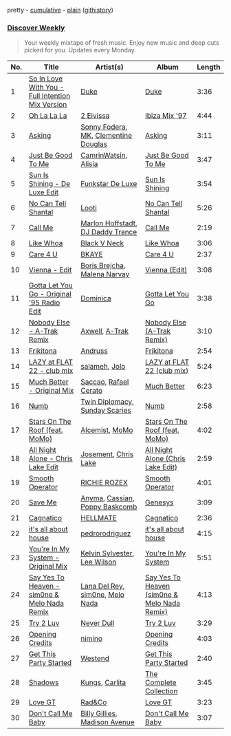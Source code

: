 pretty - [cumulative](/playlists/cumulative/Discover%20Weekly.md) - [plain](/playlists/plain/37i9dQZEVXcERLiUqU2pJX) ([githistory](https://github.githistory.xyz/vitokorn/spotify-playlist-archive/blob/master/playlists/plain/37i9dQZEVXcERLiUqU2pJX))

### [Discover Weekly](https://open.spotify.com/playlist/37i9dQZEVXcERLiUqU2pJX)

> Your weekly mixtape of fresh music. Enjoy new music and deep cuts picked for you. Updates every Monday.

| No. | Title | Artist(s) | Album | Length |
|---|---|---|---|---|
| 1 | [So In Love With You - Full Intention Mix Version](https://open.spotify.com/track/6Vja9QrWtd6ZGKIcziBQjg) | [Duke](https://open.spotify.com/artist/5kARVtC2AG0DnhgrFBCbGR) | [Duke](https://open.spotify.com/album/1DE2FenrgY7vr8ZUMLTGci) | 3:36 |
| 2 | [Oh La La La](https://open.spotify.com/track/16yGsEReqpSjQqWc33fOvH) | [2 Eivissa](https://open.spotify.com/artist/3gkV8EZ8pE0eCwyLeUNwzE) | [Ibiza Mix '97](https://open.spotify.com/album/6EVPw409iFypOKVwgtiIaW) | 4:44 |
| 3 | [Asking](https://open.spotify.com/track/4bz8Z7squfs2Yji2DwoujR) | [Sonny Fodera](https://open.spotify.com/artist/39B7ChWwrWDs7zXlsu3MoP), [MK](https://open.spotify.com/artist/1yqxFtPHKcGcv6SXZNdyT9), [Clementine Douglas](https://open.spotify.com/artist/4DWuml4Jf6K81b5rAPwMb6) | [Asking](https://open.spotify.com/album/1UrVUYOo7y1pAo7EJYQOmZ) | 3:11 |
| 4 | [Just Be Good To Me](https://open.spotify.com/track/3FKNMibcbRwqx8jY2v4FxG) | [CamrinWatsin](https://open.spotify.com/artist/20rKUmFZsfv9GBXiv6R9d6), [Alisia](https://open.spotify.com/artist/4fHtO3QsrdSUwFlr4VZoPN) | [Just Be Good To Me](https://open.spotify.com/album/5g3LcT6imQmQ1FKgjPQ7E6) | 3:47 |
| 5 | [Sun Is Shining - De Luxe Edit](https://open.spotify.com/track/191pedh6UUixkUtcNg21Fg) | [Funkstar De Luxe](https://open.spotify.com/artist/1R5R9EyBe8MxRuD3BIXaV2) | [Sun Is Shining](https://open.spotify.com/album/4Fp0CHvRckkCTNH63ppxG7) | 3:54 |
| 6 | [No Can Tell Shantal](https://open.spotify.com/track/1ItInlPRruqqRNdZS7n3cl) | [Looti](https://open.spotify.com/artist/6UtRJWv4WQGDfJx36TqWag) | [No Can Tell Shantal](https://open.spotify.com/album/7bWcYsLzXuemq4S4BCQ41C) | 5:26 |
| 7 | [Call Me](https://open.spotify.com/track/4iqtDvbICWuBERMTz9cz41) | [Marlon Hoffstadt](https://open.spotify.com/artist/0HHa7ZJZxUQlg5l2mB0N0f), [DJ Daddy Trance](https://open.spotify.com/artist/4lBSzo2LS8asEzoePv6VLM) | [Call Me](https://open.spotify.com/album/2NlSt0ZVPsx3dblkIoamuo) | 2:19 |
| 8 | [Like Whoa](https://open.spotify.com/track/6CrNAgxGGcraHZqlbNmSlE) | [Black V Neck](https://open.spotify.com/artist/2l0xOjnrmYsxNoQ0QI3G5a) | [Like Whoa](https://open.spotify.com/album/4edcMfYSGJXoyfzOv5w7Tu) | 3:06 |
| 9 | [Care 4 U](https://open.spotify.com/track/2KYp9IpK1HURPiKflNwz2i) | [BKAYE](https://open.spotify.com/artist/1GrQQZ7U31WfQPQbd3MHx9) | [Care 4 U](https://open.spotify.com/album/0j4vyMYQA11sZ3Yr1ZxEu8) | 2:37 |
| 10 | [Vienna - Edit](https://open.spotify.com/track/3a9Db9EqzCZG7RiJlaeiX1) | [Boris Brejcha](https://open.spotify.com/artist/6caPJFLv1wesmM7gwK1ACy), [Malena Narvay](https://open.spotify.com/artist/6mL3mccPFjmWrHUTC2Cm3i) | [Vienna (Edit)](https://open.spotify.com/album/1BgyJPvK4xVLYfmIEoH6Ju) | 3:08 |
| 11 | [Gotta Let You Go - Original '95 Radio Edit](https://open.spotify.com/track/4ncDLigc0frMDPYGYwkJ9C) | [Dominica](https://open.spotify.com/artist/6bETcPKjsI4UE4ZMHtcZCh) | [Gotta Let You Go](https://open.spotify.com/album/5zbe6ZuCE1gfa1PgClzqFR) | 3:38 |
| 12 | [Nobody Else - A-Trak Remix](https://open.spotify.com/track/4FtpcMoqLIJdpiENT6r440) | [Axwell](https://open.spotify.com/artist/1xNmvlEiICkRlRGqlNFZ43), [A-Trak](https://open.spotify.com/artist/3TaUSUXn41GixL7zbvrIDt) | [Nobody Else (A-Trak Remix)](https://open.spotify.com/album/4MjwmiSMpySidQZV1y12Ew) | 3:10 |
| 13 | [Frikitona](https://open.spotify.com/track/0q9YhUuxm8G1UatNDgBAdh) | [Andruss](https://open.spotify.com/artist/6HZwb7Zbnvfo8u1sst4QrI) | [Frikitona](https://open.spotify.com/album/7nsb4hMX1yb6GOILmcp7Kl) | 2:54 |
| 14 | [LAZY at FLAT 22 - club mix](https://open.spotify.com/track/5JSRK7gtbLuRzeN097zFGs) | [salameh](https://open.spotify.com/artist/6K6cnA1qYqXCmftC2hP9zw), [Jolo](https://open.spotify.com/artist/5MMwhEbrjJj6TzxC6Mt1Jp) | [LAZY at FLAT 22 (club mix)](https://open.spotify.com/album/4jba5qdUbnfNG5iwfUvabp) | 5:24 |
| 15 | [Much Better - Original Mix](https://open.spotify.com/track/4jCET0aAWH4Wi3xOvMXgHO) | [Saccao](https://open.spotify.com/artist/5zCGgAGz4jIAqCDJ4xDZpT), [Rafael Cerato](https://open.spotify.com/artist/3NUcxMYt10f6cx567crDk2) | [Much Better](https://open.spotify.com/album/164BbcERXUngwmXib9K5FZ) | 6:23 |
| 16 | [Numb](https://open.spotify.com/track/6TvCNh37pSO9rp9fIhskKN) | [Twin Diplomacy](https://open.spotify.com/artist/5rweLVovWSRNfeuVvzPcCq), [Sunday Scaries](https://open.spotify.com/artist/0PavAVTZWBEpaj4iJdKCyj) | [Numb](https://open.spotify.com/album/6FnqdQC9PHxPoLE5rQqtrn) | 2:58 |
| 17 | [Stars On The Roof (feat. MoMo)](https://open.spotify.com/track/354Cv7huFJnlEdVAHvhH3Q) | [Alcemist](https://open.spotify.com/artist/6WzWO3A5YAYxLVD224S9P0), [MoMo](https://open.spotify.com/artist/1UjH8hHfaPKRnTg8FO0uaJ) | [Stars On The Roof (feat. MoMo)](https://open.spotify.com/album/6o2oXNriDnljYllyCIaL99) | 4:02 |
| 18 | [All Night Alone - Chris Lake Edit](https://open.spotify.com/track/49tMnLt1iXNT6QBOsepFyg) | [Josement](https://open.spotify.com/artist/2Fue2rkq7Fya36fknD1EaC), [Chris Lake](https://open.spotify.com/artist/5Igpc9iLZ3YGtKeYfSrrOE) | [All Night Alone (Chris Lake Edit)](https://open.spotify.com/album/5Lj94YpHLkmjM7JZ8wuURl) | 2:59 |
| 19 | [Smooth Operator](https://open.spotify.com/track/3r3yc6MnJsawRFMMBKHUWR) | [RICHIE ROZEX](https://open.spotify.com/artist/1IuPlUe8Ty0TmMq57kVG7G) | [Smooth Operator](https://open.spotify.com/album/1mSPpJggONq8onpRE54G7L) | 4:01 |
| 20 | [Save Me](https://open.spotify.com/track/4b2rlKIqyLxpxoIaG7sZ5K) | [Anyma](https://open.spotify.com/artist/4iBwchw0U0GZv5RfVYSMxN), [Cassian](https://open.spotify.com/artist/1ChtRJ3f4rbv4vtz87i6CD), [Poppy Baskcomb](https://open.spotify.com/artist/4STmXOXUF3UieHU46NWLVt) | [Genesys](https://open.spotify.com/album/7rCb8j8kaVvoKE44Dxf21y) | 3:09 |
| 21 | [Cagnatico](https://open.spotify.com/track/5bpeOmdslcpCg9u3Uc71cC) | [HELLMATE](https://open.spotify.com/artist/5UU04gvXBWysJhWxvFGilD) | [Cagnatico](https://open.spotify.com/album/44ZI1JtVnjmpPMGVmUeSyl) | 2:36 |
| 22 | [it's all about house](https://open.spotify.com/track/70DBT73LPK5pnsgk9irGtC) | [pedrorodriguez](https://open.spotify.com/artist/2PbCpvvnTFyJTLCwtDohYp) | [it's all about house](https://open.spotify.com/album/3750xqOf3Mb3XChsFpTc2T) | 4:15 |
| 23 | [You're In My System - Original Mix](https://open.spotify.com/track/0ttcT1gEVaUy0Sat4jqnnd) | [Kelvin Sylvester](https://open.spotify.com/artist/0Gu9M2zSKGD9dvnFrnu3Xw), [Lee Wilson](https://open.spotify.com/artist/0kgsfMP7coSEX8bwUQVivr) | [You're In My System](https://open.spotify.com/album/1Scs2iEwQ3DrCW5JzYJ091) | 5:51 |
| 24 | [Say Yes To Heaven - sim0ne & Melo Nada Remix](https://open.spotify.com/track/2A7n6aoRd0pxfwasvN4Fh9) | [Lana Del Rey](https://open.spotify.com/artist/00FQb4jTyendYWaN8pK0wa), [sim0ne](https://open.spotify.com/artist/68sBUNLfzCGR5n2nImhFCV), [Melo Nada](https://open.spotify.com/artist/7axOBN2EOcKsN9mRnvTKmI) | [Say Yes To Heaven (sim0ne & Melo Nada Remix)](https://open.spotify.com/album/7xIg7rC6R80DJqV0001u2J) | 4:13 |
| 25 | [Try 2 Luv](https://open.spotify.com/track/5wiSQvPrvr9KdlHJ9DmtL6) | [Never Dull](https://open.spotify.com/artist/2u3rmzZC0psTER2sDfUebm) | [Try 2 Luv](https://open.spotify.com/album/7FQj1zs4uM7eIGJG2rnlQm) | 3:29 |
| 26 | [Opening Credits](https://open.spotify.com/track/1GCyyYAFCfFwbu1z5sbI6S) | [nimino](https://open.spotify.com/artist/5x0R3zoC09GMiRJomoexLV) | [Opening Credits](https://open.spotify.com/album/1nOiKTQoMr3t3DaaZPozus) | 4:03 |
| 27 | [Get This Party Started](https://open.spotify.com/track/3aBNMuz8S7wZguV8xuwLem) | [Westend](https://open.spotify.com/artist/4epc3Bd0DOBA0kDywkRAsu) | [Get This Party Started](https://open.spotify.com/album/215SuODUU8EjPzTAVvxDuA) | 2:40 |
| 28 | [Shadows](https://open.spotify.com/track/3FdZ3p39gRIF1ymyTIjOgD) | [Kungs](https://open.spotify.com/artist/7keGfmQR4X5w0two1xKZ7d), [Carlita](https://open.spotify.com/artist/1GVbOnrND8b3eh2JZ4opw8) | [The Complete Collection](https://open.spotify.com/album/2ooyO0Krh2H87j4hJbPQiE) | 3:45 |
| 29 | [Love GT](https://open.spotify.com/track/56HKruldCoEyfyeA6XaHnk) | [Rad&Co](https://open.spotify.com/artist/5SWWNKNGRfpxkgaZENBf6u) | [Love GT](https://open.spotify.com/album/5ogP0DIbcnl0qrsj6tLZjw) | 3:23 |
| 30 | [Don't Call Me Baby](https://open.spotify.com/track/2uQzyvEzpJvGxeJF8lUNHu) | [Billy Gillies](https://open.spotify.com/artist/0kmovylAP20DMJhS3BE2CO), [Madison Avenue](https://open.spotify.com/artist/6otgz5gkB40UnWFwTy0VDh) | [Don't Call Me Baby](https://open.spotify.com/album/4IV5ABvvLEZKTNG6WJ44Tu) | 3:07 |
